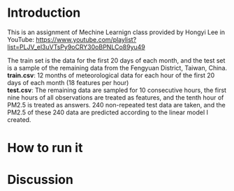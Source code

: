 # Introduction
This is an assignment of Mechine Learnign class provided by Hongyi Lee in YouTube: https://www.youtube.com/playlist?list=PLJV_el3uVTsPy9oCRY30oBPNLCo89yu49 <br>

The train set is the data for the first 20 days of each month, and the test set is a sample of the remaining data from the Fengyuan District, Taiwan, China.<br>
**train.csv**: 12 months of meteorological data for each hour of the first 20 days of each month (18 features per hour) <br>
**test.csv**: The remaining data are sampled for 10 consecutive hours, the first nine hours of all observations are treated as features, and the tenth hour of PM2.5 is treated as answers. 240 non-repeated test data are taken, and the PM2.5 of these 240 data are predicted according to the linear model I created.<br>


# How to run it
# Discussion
